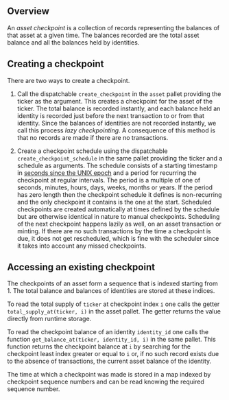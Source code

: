 ## Overview

An _asset checkpoint_ is a collection of records representing the balances of that asset at a given
time. The balances recorded are the total asset balance and all the balances held by identities.

## Creating a checkpoint

There are two ways to create a checkpoint.

1. Call the dispatchable `create_checkpoint` in the `asset` pallet providing the ticker as the
   argument. This creates a checkpoint for the asset of the ticker. The total balance is recorded
   instantly, and each balance held an identity is recorded just before the next transaction to or
   from that identity. Since the balances of identities are not recorded instantly, we call this
   process _lazy checkpointing_. A consequence of this method is that no records are made if there
   are no transactions.

2. Create a checkpoint schedule using the dispatchable `create_checkpoint_schedule` in the same
   pallet providing the ticker and a schedule as arguments. The schedule consists of a starting
   timestamp in [seconds since the UNIX epoch][unix_time] and a period for recurring the checkpoint at regular
   intervals. The period is a multiple of one of seconds, minutes, hours, days, weeks, months or
   years. If the period has zero length then the checkpoint schedule it defines is non-recurring and
   the only checkpoint it contains is the one at the start. Scheduled checkpoints are created
   automatically at times defined by the schedule but are otherwise identical in nature to manual
   checkpoints. Scheduling of the next checkpoint happens lazily as well, on an asset transaction or
   minting. If there are no such transactions by the time a checkpoint is due, it does not get
   rescheduled, which is fine with the scheduler since it takes into account any missed checkpoints.

## Accessing an existing checkpoint

The checkpoints of an asset form a sequence that is indexed starting from 1. The total balance and
balances of identities are stored at these indices.

To read the total supply of `ticker` at checkpoint index `i` one calls the getter
`total_supply_at(ticker, i)` in the asset pallet. The getter returns the value directly from runtime
storage.

To read the checkpoint balance of an identity `identity_id` one calls the function
`get_balance_at(ticker, identity_id, i)` in the same pallet. This function returns the checkpoint
balance at `i` by searching for the checkpoint least index greater or equal to `i` or, if no such
record exists due to the absence of transactions, the current asset balance of the identity.

The time at which a checkpoint was made is stored in a map indexed by checkpoint sequence numbers
and can be read knowing the required sequence number.

[unix_time]: https://en.wikipedia.org/wiki/Unix_time
